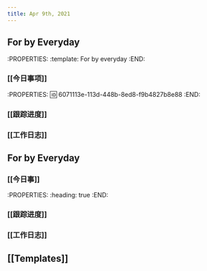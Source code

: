 ```yaml
---
title: Apr 9th, 2021
---
```


## For by Everyday
:PROPERTIES:
:template: For by everyday
:END:
### [[今日事项]]
:PROPERTIES:
:id: 6071113e-113d-448b-8ed8-f9b4827b8e88
:END:
####
####
####
### [[跟踪进度]]
####
####
####
### [[工作日志]]
####
####
####
## For by Everyday
### [[今日事]]
:PROPERTIES:
:heading: true
:END:
####
####
####
### [[跟踪进度]]
####
####
####
### [[工作日志]]
####
####
####
## [[Templates]]
##
